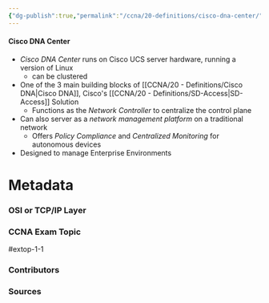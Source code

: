 ```yaml
---
{"dg-publish":true,"permalink":"/ccna/20-definitions/cisco-dna-center/","tags":["defs_ccna"]}
---
```


#### Cisco DNA Center
- *Cisco DNA Center* runs on Cisco UCS server hardware, running a version of Linux
	- can be clustered
- One of the 3 main building blocks of [[CCNA/20 - Definitions/Cisco DNA\|Cisco DNA]], Cisco's [[CCNA/20 - Definitions/SD-Access\|SD-Access]] Solution
	- Functions as the *Network Controller* to centralize the control plane
- Can also server as a *network management platform* on a traditional network
	- Offers *Policy Compliance* and *Centralized Monitoring* for autonomous devices
- Designed to manage Enterprise Environments





# Metadata
### OSI or TCP/IP Layer

### CCNA Exam Topic
#extop-1-1 
### Contributors

### Sources

